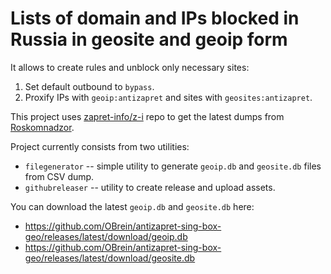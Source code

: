 # Lists of domain and IPs blocked in Russia in geosite and geoip form

It allows to create rules and unblock only necessary sites:

1. Set default outbound to `bypass`.
2. Proxify IPs with `geoip:antizapret` and sites with `geosites:antizapret`.

This project uses [zapret-info/z-i](https://github.com/zapret-info/z-i) repo
to get the latest dumps from [Roskomnadzor](https://en.wikipedia.org/wiki/Roskomnadzor).

Project currently consists from two utilities:

- `filegenerator` -- simple utility to generate `geoip.db` and `geosite.db` files from CSV dump.
- `githubreleaser` -- utility to create release and upload assets.

You can download the latest `geoip.db` and `geosite.db` here:
- https://github.com/OBrein/antizapret-sing-box-geo/releases/latest/download/geoip.db
- https://github.com/OBrein/antizapret-sing-box-geo/releases/latest/download/geosite.db
